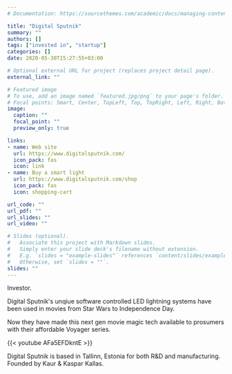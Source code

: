 ```yaml
---
# Documentation: https://sourcethemes.com/academic/docs/managing-content/

title: "Digital Sputnik"
summary: ""
authors: []
tags: ["invested in", "startup"]
categories: []
date: 2020-05-30T15:27:55+03:00

# Optional external URL for project (replaces project detail page).
external_link: ""

# Featured image
# To use, add an image named `featured.jpg/png` to your page's folder.
# Focal points: Smart, Center, TopLeft, Top, TopRight, Left, Right, BottomLeft, Bottom, BottomRight.
image:
  caption: ""
  focal_point: ""
  preview_only: true

links:
- name: Web site
  url: https://www.digitalsputnik.com/
  icon_pack: fas
  icon: link
- name: Buy a smart light
  url: https://www.digitalsputnik.com/shop
  icon_pack: fas
  icon: shopping-cart

url_code: ""
url_pdf: ""
url_slides: ""
url_video: ""

# Slides (optional).
#   Associate this project with Markdown slides.
#   Simply enter your slide deck's filename without extension.
#   E.g. `slides = "example-slides"` references `content/slides/example-slides.md`.
#   Otherwise, set `slides = ""`.
slides: ""
---
```

Investor.

Digital Sputnik's unqiue software controlled LED lightning systems have been used in movies from Star Wars to Independence Day.

Now they have made this next gen movie magic tech available to prosumers with their affordable Voyager series.

{{< youtube AFa5EFDkntE >}}


Digital Sputnik is based in Tallinn, Estonia for both R&D and manufacturing. Founded by Kaur & Kaspar Kallas.
